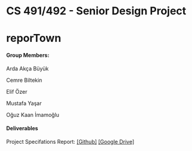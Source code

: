 # CS 491/492 - Senior Design Project
# reporTown



#### Group Members:

Arda Akça Büyük

Cemre Biltekin

Elif Özer

Mustafa Yaşar

Oğuz Kaan İmamoğlu


#### Deliverables

Project Specifations Report: [[Github]](https://github.com/OguzKaanImamoglu/Online-Course-Platform/blob/main/Group%201%20Proposal.pdf)  [[Google Drive]](https://docs.google.com/document/d/1LM5VS6MT3cDnsI_oO8nN7vY9bLUAT5O_I7LejMuM8go/edit?usp=sharing)

